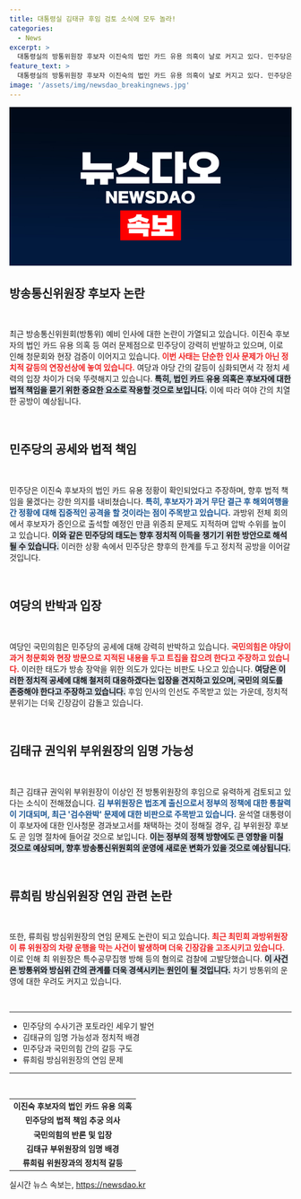 ```yaml
---
title: 대통령실 김태규 후임 검토 소식에 모두 놀라!
categories:
  - News
excerpt: >
  대통령실의 방통위원장 후보자 이진숙의 법인 카드 유용 의혹이 날로 커지고 있다. 민주당은 그녀를 수사기관 포토라인에 세우겠다고 강력 반발, 긴장감이 고조되고 있다. 후임엔 김태규가 유력시되며, 정치적 격돌이 불가피하다!
feature_text: >
  대통령실의 방통위원장 후보자 이진숙의 법인 카드 유용 의혹이 날로 커지고 있다. 민주당은 그녀를 수사기관 포토라인에 세우겠다고 강력 반발, 긴장감이 고조되고 있다. 후임엔 김태규가 유력시되며, 정치적 격돌이 불가피하다!
image: '/assets/img/newsdao_breakingnews.jpg'
---
```


<p><img src="/assets/img/newsdao_breakingnews.jpg" alt="cryptoinkorea 속보" /></p>

<h2 data-ke-size="size26">방송통신위원장 후보자 논란</h2>

<p data-ke-size="size16">&nbsp;</p>

<p data-ke-size="size16">최근 방송통신위원회(방통위) 예비 인사에 대한 논란이 가열되고 있습니다. 이진숙 후보자의 법인 카드 유용 의혹 등 여러 문제점으로 민주당이 강력히 반발하고 있으며, 이로 인해 청문회와 현장 검증이 이어지고 있습니다. <b><span style="color: #ee2323;">이번 사태는 단순한 인사 문제가 아닌 정치적 갈등의 연장선상에 놓여 있습니다.</span></b> 여당과 야당 간의 갈등이 심화되면서 각 정치 세력의 입장 차이가 더욱 뚜렷해지고 있습니다. <b><span style="background-color: #21538527;">특히, 법인 카드 유용 의혹은 후보자에 대한 법적 책임을 묻기 위한 중요한 요소로 작용할 것으로 보입니다.</span></b> 이에 따라 여야 간의 치열한 공방이 예상됩니다.</p>

<p data-ke-size="size16">&nbsp;</p>

<h2 data-ke-size="size26">민주당의 공세와 법적 책임</h2>

<p data-ke-size="size16">&nbsp;</p>

<p data-ke-size="size16">민주당은 이진숙 후보자의 법인 카드 유용 정황이 확인되었다고 주장하며, 향후 법적 책임을 물겠다는 강한 의지를 내비쳤습니다. <b><span style="color: #1a5490;">특히, 후보자가 과거 무단 결근 후 해외여행을 간 정황에 대해 집중적인 공격을 할 것이라는 점이 주목받고 있습니다.</span></b> 과방위 전체 회의에서 후보자가 증인으로 출석할 예정인 만큼 위증죄 문제도 지적하며 압박 수위를 높이고 있습니다. <b><span style="background-color: #21538527;">이와 같은 민주당의 태도는 향후 정치적 이득을 챙기기 위한 방안으로 해석될 수 있습니다.</span></b> 이러한 상황 속에서 민주당은 향후의 한계를 두고 정치적 공방을 이어갈 것입니다.</p>

<p data-ke-size="size16">&nbsp;</p>

<h2 data-ke-size="size26">여당의 반박과 입장</h2>

<p data-ke-size="size16">&nbsp;</p>

<p data-ke-size="size16">여당인 국민의힘은 민주당의 공세에 대해 강력히 반박하고 있습니다. <b><span style="color: #ee2323;">국민의힘은 야당이 과거 청문회와 현장 방문으로 지적된 내용을 두고 트집을 잡으려 한다고 주장하고 있습니다.</span></b> 이러한 태도가 방송 장악을 위한 의도가 있다는 비판도 나오고 있습니다. <b><span style="background-color: #21538527;">여당은 이러한 정치적 공세에 대해 철저히 대응하겠다는 입장을 견지하고 있으며, 국민의 의도를 존중해야 한다고 주장하고 있습니다.</span></b> 후임 인사의 인선도 주목받고 있는 가운데, 정치적 분위기는 더욱 긴장감이 감돌고 있습니다.</p>

<p data-ke-size="size16">&nbsp;</p>

<h2 data-ke-size="size26">김태규 권익위 부위원장의 임명 가능성</h2>

<p data-ke-size="size16">&nbsp;</p>

<p data-ke-size="size16">최근 김태규 권익위 부위원장이 이상인 전 방통위원장의 후임으로 유력하게 검토되고 있다는 소식이 전해졌습니다. <b><span style="color: #1a5490;">김 부위원장은 법조계 출신으로서 정부의 정책에 대한 통찰력이 기대되며, 최근 '검수완박' 문제에 대한 비판으로 주목받고 있습니다.</span></b> 윤석열 대통령이 이 후보자에 대한 인사청문 경과보고서를 채택하는 것이 정해질 경우, 김 부위원장 후보도 곧 임명 절차에 들어갈 것으로 보입니다. <b><span style="background-color: #21538527;">이는 정부의 정책 방향에도 큰 영향을 미칠 것으로 예상되며, 향후 방송통신위원회의 운영에 새로운 변화가 있을 것으로 예상됩니다.</span></b></p>

<p data-ke-size="size16">&nbsp;</p>

<h2 data-ke-size="size26">류희림 방심위원장 연임 관련 논란</h2>

<p data-ke-size="size16">&nbsp;</p>

<p data-ke-size="size16">또한, 류희림 방심위원장의 연임 문제도 논란이 되고 있습니다. <b><span style="color: #ee2323;">최근 최민희 과방위원장이 류 위원장의 차량 운행을 막는 사건이 발생하며 더욱 긴장감을 고조시키고 있습니다.</span></b> 이로 인해 최 위원장은 특수공무집행 방해 등의 혐의로 검찰에 고발당했습니다. <b><span style="background-color: #21538527;">이 사건은 방통위와 방심위 간의 관계를 더욱 경색시키는 원인이 될 것입니다.</span></b> 차기 방통위의 운영에 대한 우려도 커지고 있습니다.</p>

<p data-ke-size="size16">&nbsp;</p>

<hr />

<ul>
    <li>민주당의 수사기관 포토라인 세우기 발언</li>
    <li>김태규의 임명 가능성과 정치적 배경</li>
    <li>민주당과 국민의힘 간의 갈등 구도</li>
    <li>류희림 방심위원장의 연임 문제</li>
</ul>

<hr />

<p data-ke-size="size16">&nbsp;</p>

<table style="width:100%; border-collapse: collapse;">
    <tr>
        <td style="text-align: center; height: 17px;"><b>이진숙 후보자의 법인 카드 유용 의혹</b></td>
    </tr>
    <tr>
        <td style="text-align: center; height: 17px;"><b>민주당의 법적 책임 추궁 의사</b></td>
    </tr>
    <tr>
        <td style="text-align: center; height: 17px;"><b>국민의힘의 반론 및 입장</b></td>
    </tr>
    <tr>
        <td style="text-align: center; height: 17px;"><b>김태규 부위원장의 임명 배경</b></td>
    </tr>
    <tr>
        <td style="text-align: center; height: 17px;"><b>류희림 위원장과의 정치적 갈등</b></td>
    </tr>
</table>
실시간 뉴스 속보는, <a href="https://newsdao.kr" rel="dofollow">https://newsdao.kr</a>


